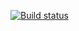 [![Build status](https://ci.appveyor.com/api/projects/status/udy9ow5g818tx5u5?svg=true)](https://ci.appveyor.com/project/supremko/aqa-bdd)